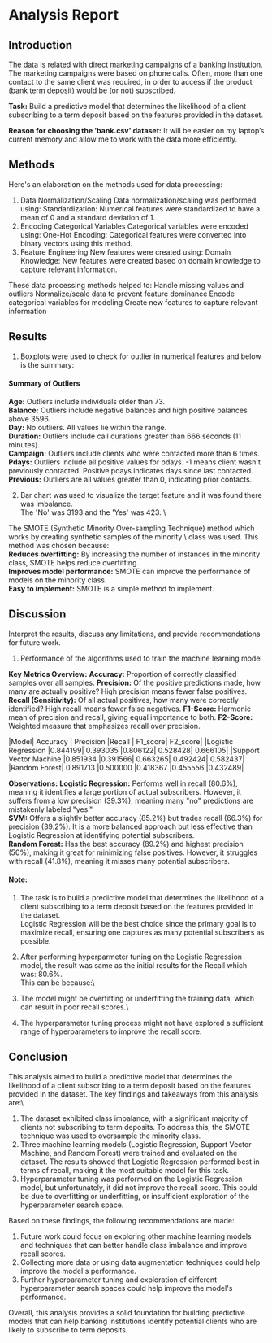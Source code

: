 # Analysis Report

## Introduction

The data is related with direct marketing campaigns of a banking institution. 
The marketing campaigns were based on phone calls. Often, more than one contact to the same client was required, in order to access if the product (bank term deposit) would be (or not) subscribed. 

**Task:** Build a predictive model that determines the likelihood of a client subscribing to a term deposit based on the features provided in the dataset. 

**Reason for choosing the 'bank.csv' dataset:**
It will be easier on my laptop’s current memory and allow me to work with the data more efficiently.


## Methods

Here's an elaboration on the methods used for data processing:
1. Data Normalization/Scaling
Data normalization/scaling was performed using:
Standardization: Numerical features were standardized to have a mean of 0 and a standard deviation of 1.
2. Encoding Categorical Variables
Categorical variables were encoded using:
One-Hot Encoding: Categorical features were converted into binary vectors using this method.
3. Feature Engineering
New features were created using:
Domain Knowledge: New features were created based on domain knowledge to capture relevant information.

These data processing methods helped to:
Handle missing values and outliers
Normalize/scale data to prevent feature dominance
Encode categorical variables for modeling
Create new features to capture relevant information

## Results

1. Boxplots were used to check for outlier in numerical features and below is the summary:

#### Summary of Outliers

**Age:** Outliers include individuals older than 73. \
**Balance:** Outliers include negative balances and high positive balances above 3596.\
**Day:** No outliers. All values lie within the range. \
**Duration:** Outliers include call durations greater than 666 seconds (11 minutes).\
**Campaign:** Outliers include clients who were contacted more than 6 times. \
**Pdays:** Outliers include all positive values for pdays. -1 means client wasn't previously contacted. Positive pdays indicates days since last contacted.\
**Previous:** Outliers are all values greater than 0, indicating prior contacts.

2. Bar chart was used to visualize the target feature and it was found there was imbalance. \
The 'No' was 3193 and the 'Yes' was 423. \

The SMOTE (Synthetic Minority Over-sampling Technique) method which works by creating synthetic samples of the minority \ class was used. This method was chosen because:\
**Reduces overfitting:** By increasing the number of instances in the minority class, SMOTE helps reduce overfitting.\
**Improves model performance:** SMOTE can improve the performance of models on the minority class.\
**Easy to implement:** SMOTE is a simple method to implement. 


## Discussion

 Interpret the results, discuss any limitations, and provide recommendations for future work.
1. Performance of the algorithms used to train the machine learning model

**Key Metrics Overview:**
**Accuracy:** Proportion of correctly classified samples over all samples.
**Precision:** Of the positive predictions made, how many are actually positive? High precision means fewer false positives.
**Recall (Sensitivity):** Of all actual positives, how many were correctly identified? High recall means fewer false negatives.
**F1-Score:** Harmonic mean of precision and recall, giving equal importance to both.
**F2-Score:** Weighted measure that emphasizes recall over precision.

|Model|	Accuracy |	Precision	|Recall |	F1_score|	F2_score|
|Logistic Regression	|0.844199|	0.393035	|0.806122|	0.528428|	0.666105|
|Support Vector Machine	|0.851934	|0.391566|	0.663265|	0.492424|	0.582437|
|Random Forest|	0.891713	|0.500000	|0.418367	|0.455556	|0.432489|

**Observations:**
**Logistic Regression:** Performs well in recall (80.6%), meaning it identifies a large portion of actual subscribers. However, it suffers from a low precision (39.3%), meaning many "no" predictions are mistakenly labeled "yes."\
**SVM:** Offers a slightly better accuracy (85.2%) but trades recall (66.3%) for precision (39.2%). It is a more balanced approach but less effective than Logistic Regression at identifying potential subscribers.\
**Random Forest:** Has the best accuracy (89.2%) and highest precision (50%), making it great for minimizing false positives. However, it struggles with recall (41.8%), meaning it misses many potential subscribers.

#### Note: 
1. The task is to build a predictive model that determines the likelihood of a client subscribing to a term deposit based on the features provided in the dataset.\
Logistic Regression will be the best choice since the primary goal is to maximize recall, ensuring one captures as many potential subscribers as possible.

2. After performing hyperparmeter tuning on the Logistic Regression model, the result was same as the initial results for the Recall which was: 80.6%. \
This can be because:\
1. The model might be overfitting or underfitting the training data, which can result in poor recall scores.\
2. The hyperparameter tuning process might not have explored a sufficient range of hyperparameters to improve the recall score. 

## Conclusion

This analysis aimed to build a predictive model that determines the likelihood of a client subscribing to a term deposit based on the features provided in the dataset. The key findings and takeaways from this analysis are:\

1. The dataset exhibited class imbalance, with a significant majority of clients not subscribing to term deposits. To address this, the SMOTE technique was used to oversample the minority class.
2. Three machine learning models (Logistic Regression, Support Vector Machine, and Random Forest) were trained and evaluated on the dataset. The results showed that Logistic Regression performed best in terms of recall, making it the most suitable model for this task.
3. Hyperparameter tuning was performed on the Logistic Regression model, but unfortunately, it did not improve the recall score. This could be due to overfitting or underfitting, or insufficient exploration of the hyperparameter search space.

Based on these findings, the following recommendations are made:
1. Future work could focus on exploring other machine learning models and techniques that can better handle class imbalance and improve recall scores.
2. Collecting more data or using data augmentation techniques could help improve the model's performance.
3. Further hyperparameter tuning and exploration of different hyperparameter search spaces could help improve the model's performance.

Overall, this analysis provides a solid foundation for building predictive models that can help banking institutions identify potential clients who are likely to subscribe to term deposits.